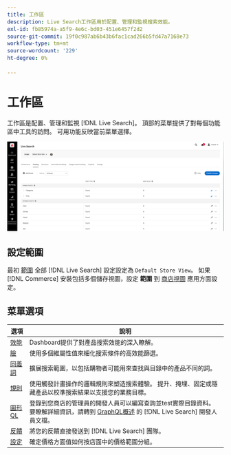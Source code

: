 ```yaml
---
title: 工作區
description: Live Search工作區用於配置、管理和監視搜索效能。
exl-id: fb85974a-a5f9-4e6c-bd03-451e6457f2d2
source-git-commit: 19f0c987ab6b43b6fac1cad266b5fd47a7168e73
workflow-type: tm+mt
source-wordcount: '229'
ht-degree: 0%

---
```


# 工作區

工作區是配置、管理和監視 [!DNL Live Search]。 頂部的菜單提供了對每個功能區中工具的訪問。  可用功能反映當前菜單選擇。

![Faceting工作區](assets/faceting-workspace.png)

## 設定範圍

最初 [範圍](https://docs.magento.com/user-guide/configuration/scope.html) 全部 [!DNL Live Search] 設定設定為 `Default Store View`。 如果 [!DNL Commerce] 安裝包括多個儲存視圖，設定 **範圍** 到 [商店視圖](https://docs.magento.com/user-guide/stores/websites-stores-views.html) 應用方面設定。

## 菜單選項

| 選項 | 說明 |
|--- |--- |
| [效能](performance.md) | Dashboard提供了對產品搜索效能的深入瞭解。 |
| [臉](facets.md) | 使用多個維屬性值來細化搜索條件的高效能篩選。 |
| [同義詞](synonyms.md) | 擴展搜索範圍，以包括購物者可能用來查找與目錄中的產品不同的詞。 |
| [規則](rules.md) | 使用觸發計畫操作的邏輯規則來塑造搜索體驗。 提升、掩埋、固定或隱藏產品以校準搜索結果以支援您的業務目標。 |
| [圖形QL](https://devdocs.magento.com/live-search/graphql-support.html) | 登錄到您商店的管理員的開發人員可以編寫查詢並test實際目錄資料。 要瞭解詳細資訊，請轉到 [GraphQL概述](https://devdocs.magento.com/guides/v2.4/graphql/index.html) 的 [!DNL Live Search] 開發人員文檔。 |
| [反饋](feedback.md) | 將您的反饋直接發送到 [!DNL Live Search] 團隊。 |
| [設定](settings.md) | 確定價格方面值如何按店面中的價格範圍分組。 |
